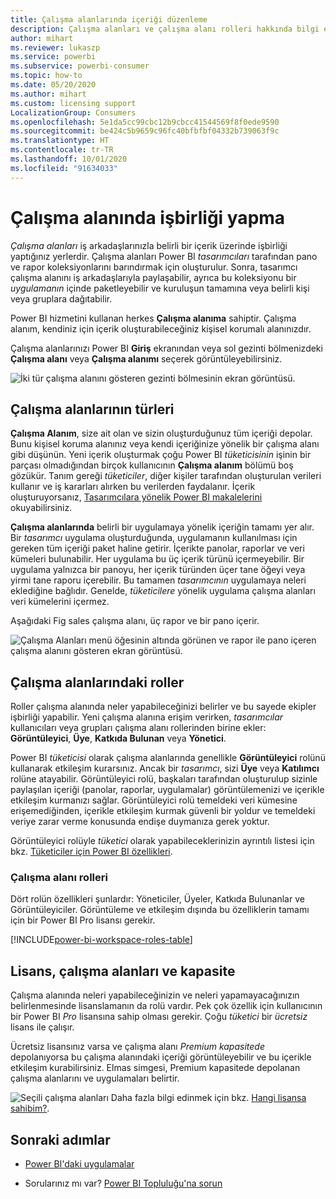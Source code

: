 ```yaml
---
title: Çalışma alanlarında içeriği düzenleme
description: Çalışma alanları ve çalışma alanı rolleri hakkında bilgi edinin
author: mihart
ms.reviewer: lukaszp
ms.service: powerbi
ms.subservice: powerbi-consumer
ms.topic: how-to
ms.date: 05/20/2020
ms.author: mihart
ms.custom: licensing support
LocalizationGroup: Consumers
ms.openlocfilehash: 5e1da5cc99cbc12b9cbcc41544569f8f0ede9590
ms.sourcegitcommit: be424c5b9659c96fc40bfbfbf04332b739063f9c
ms.translationtype: HT
ms.contentlocale: tr-TR
ms.lasthandoff: 10/01/2020
ms.locfileid: "91634033"
---
```

# <a name="collaborate-in-workspaces"></a>Çalışma alanında işbirliği yapma

 *Çalışma alanları* iş arkadaşlarınızla belirli bir içerik üzerinde işbirliği yaptığınız yerlerdir. Çalışma alanları Power BI *tasarımcıları* tarafından pano ve rapor koleksiyonlarını barındırmak için oluşturulur. Sonra, tasarımcı çalışma alanını iş arkadaşlarıyla paylaşabilir, ayrıca bu koleksiyonu bir *uygulamanın* içinde paketleyebilir ve kuruluşun tamamına veya belirli kişi veya gruplara dağıtabilir. 

 Power BI hizmetini kullanan herkes **Çalışma alanıma** sahiptir.  Çalışma alanım, kendiniz için içerik oluşturabileceğiniz kişisel korumalı alanınızdır.

 Çalışma alanlarınızı Power BI **Giriş** ekranından veya sol gezinti bölmenizdeki **Çalışma alanı** veya **Çalışma alanımı** seçerek görüntüleyebilirsiniz.

 ![İki tür çalışma alanını gösteren gezinti bölmesinin ekran görüntüsü.](media/end-user-workspaces/power-bi-home.png)

## <a name="types-of-workspaces"></a>Çalışma alanlarının türleri
**Çalışma Alanım**, size ait olan ve sizin oluşturduğunuz tüm içeriği depolar. Bunu kişisel koruma alanınız veya kendi içeriğinize yönelik bir çalışma alanı gibi düşünün. Yeni içerik oluşturmak çoğu Power BI *tüketicisinin* işinin bir parçası olmadığından birçok kullanıcının **Çalışma alanım** bölümü boş gözükür. Tanım gereği *tüketiciler*, diğer kişiler tarafından oluşturulan verileri kullanır ve iş kararları alırken bu verilerden faydalanır. İçerik oluşturuyorsanız, [Tasarımcılara yönelik Power BI makalelerini](../create-reports/index.yml) okuyabilirsiniz.

**Çalışma alanlarında** belirli bir uygulamaya yönelik içeriğin tamamı yer alır. Bir *tasarımcı* uygulama oluşturduğunda, uygulamanın kullanılması için gereken tüm içeriği paket haline getirir. İçerikte panolar, raporlar ve veri kümeleri bulunabilir. Her uygulama bu üç içerik türünü içermeyebilir. Bir uygulama yalnızca bir panoyu, her içerik türünden üçer tane öğeyi veya yirmi tane raporu içerebilir. Bu tamamen *tasarımcının* uygulamaya neleri eklediğine bağlıdır. Genelde, *tüketicilere* yönelik uygulama çalışma alanları veri kümelerini içermez.

Aşağıdaki Fig sales çalışma alanı, üç rapor ve bir pano içerir. 

![Çalışma Alanları menü öğesinin altında görünen ve rapor ile pano içeren çalışma alanını gösteren ekran görüntüsü.](media/end-user-workspaces/power-bi-app-workspace.png)

## <a name="roles-in-the-workspaces"></a>Çalışma alanlarındaki roller

Roller çalışma alanında neler yapabileceğinizi belirler ve bu sayede ekipler işbirliği yapabilir.  Yeni çalışma alanına erişim verirken, *tasarımcılar* kullanıcıları veya grupları çalışma alanı rollerinden birine ekler: **Görüntüleyici**, **Üye**, **Katkıda Bulunan** veya **Yönetici**. 


Power BI *tüketicisi* olarak çalışma alanlarında genellikle **Görüntüleyici** rolünü kullanarak etkileşim kurarsınız. Ancak bir *tasarımcı*, sizi **Üye** veya **Katılımcı** rolüne atayabilir. Görüntüleyici rolü, başkaları tarafından oluşturulup sizinle paylaşılan içeriği (panolar, raporlar, uygulamalar) görüntülemenizi ve içerikle etkileşim kurmanızı sağlar. Görüntüleyici rolü temeldeki veri kümesine erişemediğinden, içerikle etkileşim kurmak güvenli bir yoldur ve temeldeki veriye zarar verme konusunda endişe duymanıza gerek yoktur.


Görüntüleyici rolüyle *tüketici* olarak yapabileceklerinizin ayrıntılı listesi için bkz. [Tüketiciler için Power BI özellikleri](end-user-features.md).


### <a name="workspace-roles"></a>Çalışma alanı rolleri

Dört rolün özellikleri şunlardır: Yöneticiler, Üyeler, Katkıda Bulunanlar ve Görüntüleyiciler. Görüntüleme ve etkileşim dışında bu özelliklerin tamamı için bir Power BI Pro lisansı gerekir.

[!INCLUDE[power-bi-workspace-roles-table](../includes/power-bi-workspace-roles-table.md)]

## <a name="licensing-workspaces-and-capacity"></a>Lisans, çalışma alanları ve kapasite
Çalışma alanında neleri yapabileceğinizin ve neleri yapamayacağınızın belirlenmesinde lisanslamanın da rolü vardır. Pek çok özellik için kullanıcının bir Power BI *Pro* lisansına sahip olması gerekir. Çoğu *tüketici* bir *ücretsiz* lisans ile çalışır. 

Ücretsiz lisansınız varsa ve çalışma alanı *Premium kapasitede* depolanıyorsa bu çalışma alanındaki içeriği görüntüleyebilir ve bu içerikle etkileşim kurabilirsiniz. Elmas simgesi, Premium kapasitede depolanan çalışma alanlarını ve uygulamaları belirtir.

![Seçili çalışma alanları](media/end-user-workspaces/power-bi-diamond.png) Daha fazla bilgi edinmek için bkz. [Hangi lisansa sahibim?](end-user-license.md).



## <a name="next-steps"></a>Sonraki adımlar
* [Power BI'daki uygulamalar](end-user-apps.md)    

* Sorularınız mı var? [Power BI Topluluğu'na sorun](https://community.powerbi.com/)

